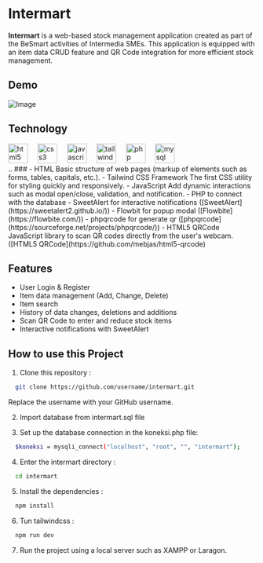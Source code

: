 
# Intermart 

**Intermart** is a web-based stock management application created as part of the BeSmart activities of Intermedia SMEs. This application is equipped with an item data CRUD feature and QR Code integration for more efficient stock management.


## Demo
![Image](https://github.com/user-attachments/assets/b0fe75f9-3472-4dcc-b01e-88d3ed0346c2)



## Technology
<div align="left">
  <img src="https://cdn.jsdelivr.net/gh/devicons/devicon/icons/html5/html5-original.svg" height="40" alt="html5 logo"  />
  <img width="12" />
  <img src="https://cdn.jsdelivr.net/gh/devicons/devicon/icons/css3/css3-original.svg" height="40" alt="css3 logo"  />
  <img width="12" />
  <img src="https://cdn.jsdelivr.net/gh/devicons/devicon/icons/javascript/javascript-original.svg" height="40" alt="javascript logo"  />
  <img width="12" />
  <img src="https://cdn.jsdelivr.net/gh/devicons/devicon/icons/tailwindcss/tailwindcss-original-wordmark.svg" height="40" alt="tailwindcss logo"  />
  <img width="12" />
  <img src="https://cdn.jsdelivr.net/gh/devicons/devicon/icons/php/php-original.svg" height="40" alt="php logo"  />
  <img width="12" />
  <img src="https://cdn.jsdelivr.net/gh/devicons/devicon/icons/mysql/mysql-original.svg" height="40" alt="mysql logo"  />
</div>
..
###
- HTML Basic structure of web pages (markup of elements such as forms, tables, capitals, etc.).
- Tailwind CSS Framework The first CSS utility for styling quickly and responsively.
- JavaScript Add dynamic interactions such as modal open/close, validation, and notification.
- PHP to connect with the database
- SweetAlert for interactive notifications  ([SweetAlert](https://sweetalert2.github.io/))
- Flowbit for popup modal ([Flowbite](https://flowbite.com/))
- phpqrcode for generate qr ([phpqrcode](https://sourceforge.net/projects/phpqrcode/))
- HTML5 QRCode JavaScript library to scan QR codes directly from the user's webcam. ([HTML5 QRCode](https://github.com/mebjas/html5-qrcode) 


## Features
- User Login & Register
- Item data management (Add, Change, Delete)
- Item search
- History of data changes, deletions and additions
- Scan QR Code to enter and reduce stock items
- Interactive notifications with SweetAlert


## How to use this Project

1. Clone this repository :

```bash
  git clone https://github.com/username/intermart.git
```
Replace the username with your GitHub username.

2. Import database from intermart.sql file

3. Set up the database connection in the koneksi.php file:

```bash
  $koneksi = mysqli_connect("localhost", "root", "", "intermart");
```

4. Enter the intermart directory :
```bash
  cd intermart
```

5. Install the dependencies :
```bash
  npm install
```

6. Tun tailwindcss :
```bash
  npm run dev
```

7. Run the project using a local server such as XAMPP or Laragon.

    
